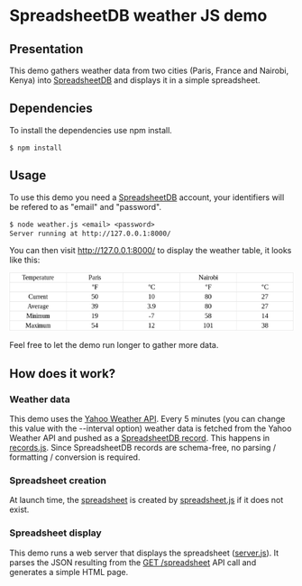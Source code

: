 # SpreadsheetDB weather JS demo

## Presentation
This demo gathers weather data from two cities (Paris, France and Nairobi, Kenya) into [SpreadsheetDB](https://www.spreadsheetdb.io) and displays it in a simple spreadsheet.

## Dependencies
To install the dependencies use npm install.
```
$ npm install
```

## Usage
To use this demo you need a [SpreadsheetDB](https://www.spreadsheetdb.io) account, your
identifiers will be refered to as "email" and "password".
```
$ node weather.js <email> <password>
Server running at http://127.0.0.1:8000/
```

You can then visit http://127.0.0.1:8000/ to display the weather table, it looks like
this:

![](docs/screenshot.png)

Feel free to let the demo run longer to gather more data.

## How does it work?
### Weather data
This demo uses the [Yahoo Weather API](https://developer.yahoo.com/weather/). Every 5 minutes (you can change this value with the --interval option) weather data is fetched from the Yahoo Weather API and pushed as a [SpreadsheetDB record](https://www.spreadsheetdb.io/doc/api#post-record). This happens in [records.js](records.js). Since SpreadsheetDB records are schema-free, no parsing / formatting / conversion is required.

### Spreadsheet creation
At launch time, the [spreadsheet](spreadsheet.json) is created by
[spreadsheet.js](spreadsheet.js) if it does not exist.

### Spreadsheet display
This demo runs a web server that displays the spreadsheet ([server.js](server.js)). It parses the JSON resulting from the [GET /spreadsheet](https://www.spreadsheetdb.io/doc/api#get-spreadsheet) API call and generates a simple HTML page.
